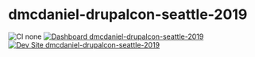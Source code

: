 # dmcdaniel-drupalcon-seattle-2019

![CI none](https://img.shields.io/badge/ci-none-orange.svg)
[![Dashboard dmcdaniel-drupalcon-seattle-2019](https://img.shields.io/badge/dashboard-dmcdaniel_drupalcon_seattle_2019-yellow.svg)](https://dashboard.pantheon.io/sites/eb855b8c-3a33-4a4e-a664-653b2ee99f5b#dev/code)
[![Dev Site dmcdaniel-drupalcon-seattle-2019](https://img.shields.io/badge/site-dmcdaniel_drupalcon_seattle_2019-blue.svg)](http://dev-dmcdaniel-drupalcon-seattle-2019.pantheonsite.io/)